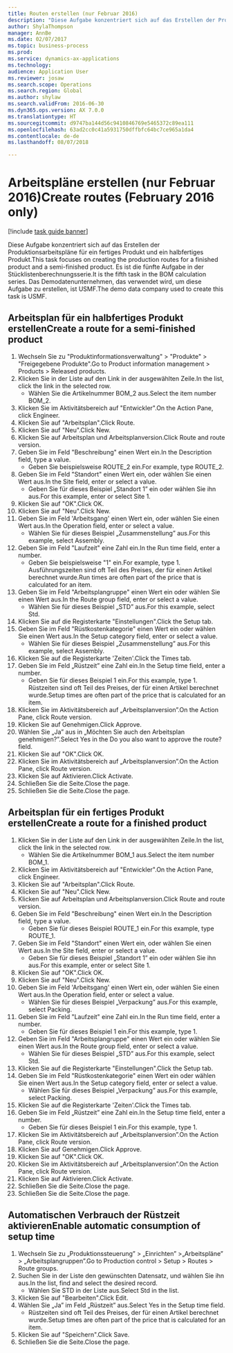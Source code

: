 ```yaml
--- 
title: Routen erstellen (nur Februar 2016)
description: "Diese Aufgabe konzentriert sich auf das Erstellen der Produktionsarbeitspläne für ein fertiges Produkt und ein halbfertiges Produkt."
author: ShylaThompson
manager: AnnBe
ms.date: 02/07/2017
ms.topic: business-process
ms.prod: 
ms.service: dynamics-ax-applications
ms.technology: 
audience: Application User
ms.reviewer: josaw
ms.search.scope: Operations
ms.search.region: Global
ms.author: shylaw
ms.search.validFrom: 2016-06-30
ms.dyn365.ops.version: AX 7.0.0
ms.translationtype: HT
ms.sourcegitcommit: d9747ba144d56c9410846769e5465372c89ea111
ms.openlocfilehash: 63ad2cc0c41a5931750dffbfc64bc7ce965a1da4
ms.contentlocale: de-de
ms.lasthandoff: 08/07/2018

---
```

# <a name="create-routes-february-2016-only"></a><span data-ttu-id="c5068-103">Arbeitspläne erstellen (nur Februar 2016)</span><span class="sxs-lookup"><span data-stu-id="c5068-103">Create routes (February 2016 only)</span></span>

[!include [task guide banner](../../includes/task-guide-banner.md)]

<span data-ttu-id="c5068-104">Diese Aufgabe konzentriert sich auf das Erstellen der Produktionsarbeitspläne für ein fertiges Produkt und ein halbfertiges Produkt.</span><span class="sxs-lookup"><span data-stu-id="c5068-104">This task focuses on creating the production routes for a finished product and a semi-finished product.</span></span> <span data-ttu-id="c5068-105">Es ist die fünfte Aufgabe in der Stücklistenberechnungsserie.</span><span class="sxs-lookup"><span data-stu-id="c5068-105">It is the fifth task in the BOM calculation series.</span></span> <span data-ttu-id="c5068-106">Das Demodatenunternehmen, das verwendet wird, um diese Aufgabe zu erstellen, ist USMF.</span><span class="sxs-lookup"><span data-stu-id="c5068-106">The demo data company used to create this task is USMF.</span></span>


## <a name="create-a-route-for-a-semi-finished-product"></a><span data-ttu-id="c5068-107">Arbeitsplan für ein halbfertiges Produkt erstellen</span><span class="sxs-lookup"><span data-stu-id="c5068-107">Create a route for a semi-finished product</span></span>
1. <span data-ttu-id="c5068-108">Wechseln Sie zu "Produktinformationsverwaltung" > "Produkte" > "Freigegebene Produkte".</span><span class="sxs-lookup"><span data-stu-id="c5068-108">Go to Product information management > Products > Released products.</span></span>
2. <span data-ttu-id="c5068-109">Klicken Sie in der Liste auf den Link in der ausgewählten Zeile.</span><span class="sxs-lookup"><span data-stu-id="c5068-109">In the list, click the link in the selected row.</span></span>
    * <span data-ttu-id="c5068-110">Wählen Sie die Artikelnummer BOM_2 aus.</span><span class="sxs-lookup"><span data-stu-id="c5068-110">Select the item number BOM_2.</span></span>  
3. <span data-ttu-id="c5068-111">Klicken Sie im Aktivitätsbereich auf "Entwickler".</span><span class="sxs-lookup"><span data-stu-id="c5068-111">On the Action Pane, click Engineer.</span></span>
4. <span data-ttu-id="c5068-112">Klicken Sie auf "Arbeitsplan".</span><span class="sxs-lookup"><span data-stu-id="c5068-112">Click Route.</span></span>
5. <span data-ttu-id="c5068-113">Klicken Sie auf "Neu".</span><span class="sxs-lookup"><span data-stu-id="c5068-113">Click New.</span></span>
6. <span data-ttu-id="c5068-114">Klicken Sie auf Arbeitsplan und Arbeitsplanversion.</span><span class="sxs-lookup"><span data-stu-id="c5068-114">Click Route and route version.</span></span>
7. <span data-ttu-id="c5068-115">Geben Sie im Feld "Beschreibung" einen Wert ein.</span><span class="sxs-lookup"><span data-stu-id="c5068-115">In the Description field, type a value.</span></span>
    * <span data-ttu-id="c5068-116">Geben Sie beispielsweise ROUTE_2 ein.</span><span class="sxs-lookup"><span data-stu-id="c5068-116">For example, type ROUTE_2.</span></span>  
8. <span data-ttu-id="c5068-117">Geben Sie im Feld "Standort" einen Wert ein, oder wählen Sie einen Wert aus.</span><span class="sxs-lookup"><span data-stu-id="c5068-117">In the Site field, enter or select a value.</span></span>
    * <span data-ttu-id="c5068-118">Geben Sie für dieses Beispiel „Standort 1” ein oder wählen Sie ihn aus.</span><span class="sxs-lookup"><span data-stu-id="c5068-118">For this example, enter or select Site 1.</span></span>  
9. <span data-ttu-id="c5068-119">Klicken Sie auf "OK".</span><span class="sxs-lookup"><span data-stu-id="c5068-119">Click OK.</span></span>
10. <span data-ttu-id="c5068-120">Klicken Sie auf "Neu".</span><span class="sxs-lookup"><span data-stu-id="c5068-120">Click New.</span></span>
11. <span data-ttu-id="c5068-121">Geben Sie im Feld 'Arbeitsgang' einen Wert ein, oder wählen Sie einen Wert aus.</span><span class="sxs-lookup"><span data-stu-id="c5068-121">In the Operation field, enter or select a value.</span></span>
    * <span data-ttu-id="c5068-122">Wählen Sie für dieses Beispiel „Zusammenstellung” aus.</span><span class="sxs-lookup"><span data-stu-id="c5068-122">For this example, select Assembly.</span></span>  
12. <span data-ttu-id="c5068-123">Geben Sie im Feld "Laufzeit" eine Zahl ein.</span><span class="sxs-lookup"><span data-stu-id="c5068-123">In the Run time field, enter a number.</span></span>
    * <span data-ttu-id="c5068-124">Geben Sie beispielsweise "1" ein.</span><span class="sxs-lookup"><span data-stu-id="c5068-124">For example, type 1.</span></span> <span data-ttu-id="c5068-125">Ausführungszeiten sind oft Teil des Preises, der für einen Artikel berechnet wurde.</span><span class="sxs-lookup"><span data-stu-id="c5068-125">Run times are often part of the price that is calculated for an item.</span></span>  
13. <span data-ttu-id="c5068-126">Geben Sie im Feld "Arbeitsplangruppe" einen Wert ein oder wählen Sie einen Wert aus.</span><span class="sxs-lookup"><span data-stu-id="c5068-126">In the Route group field, enter or select a value.</span></span>
    * <span data-ttu-id="c5068-127">Wählen Sie für dieses Beispiel „STD” aus.</span><span class="sxs-lookup"><span data-stu-id="c5068-127">For this example, select Std.</span></span>  
14. <span data-ttu-id="c5068-128">Klicken Sie auf die Registerkarte "Einstellungen".</span><span class="sxs-lookup"><span data-stu-id="c5068-128">Click the Setup tab.</span></span>
15. <span data-ttu-id="c5068-129">Geben Sie im Feld "Rüstkostenkategorie" einen Wert ein oder wählen Sie einen Wert aus.</span><span class="sxs-lookup"><span data-stu-id="c5068-129">In the Setup category field, enter or select a value.</span></span>
    * <span data-ttu-id="c5068-130">Wählen Sie für dieses Beispiel „Zusammenstellung” aus.</span><span class="sxs-lookup"><span data-stu-id="c5068-130">For this example, select Assembly.</span></span>  
16. <span data-ttu-id="c5068-131">Klicken Sie auf die Registerkarte 'Zeiten'.</span><span class="sxs-lookup"><span data-stu-id="c5068-131">Click the Times tab.</span></span>
17. <span data-ttu-id="c5068-132">Geben Sie im Feld „Rüstzeit” eine Zahl ein.</span><span class="sxs-lookup"><span data-stu-id="c5068-132">In the Setup time field, enter a number.</span></span>
    * <span data-ttu-id="c5068-133">Geben Sie für dieses Beispiel 1 ein.</span><span class="sxs-lookup"><span data-stu-id="c5068-133">For this example, type 1.</span></span> <span data-ttu-id="c5068-134">Rüstzeiten sind oft Teil des Preises, der für einen Artikel berechnet wurde.</span><span class="sxs-lookup"><span data-stu-id="c5068-134">Setup times are often part of the price that is calculated for an item.</span></span>  
18. <span data-ttu-id="c5068-135">Klicken Sie im Aktivitätsbereich auf „Arbeitsplanversion”.</span><span class="sxs-lookup"><span data-stu-id="c5068-135">On the Action Pane, click Route version.</span></span>
19. <span data-ttu-id="c5068-136">Klicken Sie auf Genehmigen.</span><span class="sxs-lookup"><span data-stu-id="c5068-136">Click Approve.</span></span>
20. <span data-ttu-id="c5068-137">Wählen Sie „Ja” aus in „Möchten Sie auch den Arbeitsplan genehmigen?”.</span><span class="sxs-lookup"><span data-stu-id="c5068-137">Select Yes in the Do you also want to approve the route? field.</span></span>
21. <span data-ttu-id="c5068-138">Klicken Sie auf "OK".</span><span class="sxs-lookup"><span data-stu-id="c5068-138">Click OK.</span></span>
22. <span data-ttu-id="c5068-139">Klicken Sie im Aktivitätsbereich auf „Arbeitsplanversion”.</span><span class="sxs-lookup"><span data-stu-id="c5068-139">On the Action Pane, click Route version.</span></span>
23. <span data-ttu-id="c5068-140">Klicken Sie auf Aktivieren.</span><span class="sxs-lookup"><span data-stu-id="c5068-140">Click Activate.</span></span>
24. <span data-ttu-id="c5068-141">Schließen Sie die Seite.</span><span class="sxs-lookup"><span data-stu-id="c5068-141">Close the page.</span></span>
25. <span data-ttu-id="c5068-142">Schließen Sie die Seite.</span><span class="sxs-lookup"><span data-stu-id="c5068-142">Close the page.</span></span>

## <a name="create-a-route-for-a-finished-product"></a><span data-ttu-id="c5068-143">Arbeitsplan für ein fertiges Produkt erstellen</span><span class="sxs-lookup"><span data-stu-id="c5068-143">Create a route for a finished product</span></span>
1. <span data-ttu-id="c5068-144">Klicken Sie in der Liste auf den Link in der ausgewählten Zeile.</span><span class="sxs-lookup"><span data-stu-id="c5068-144">In the list, click the link in the selected row.</span></span>
    * <span data-ttu-id="c5068-145">Wählen Sie die Artikelnummer BOM_1 aus.</span><span class="sxs-lookup"><span data-stu-id="c5068-145">Select the item number BOM_1.</span></span>  
2. <span data-ttu-id="c5068-146">Klicken Sie im Aktivitätsbereich auf "Entwickler".</span><span class="sxs-lookup"><span data-stu-id="c5068-146">On the Action Pane, click Engineer.</span></span>
3. <span data-ttu-id="c5068-147">Klicken Sie auf "Arbeitsplan".</span><span class="sxs-lookup"><span data-stu-id="c5068-147">Click Route.</span></span>
4. <span data-ttu-id="c5068-148">Klicken Sie auf "Neu".</span><span class="sxs-lookup"><span data-stu-id="c5068-148">Click New.</span></span>
5. <span data-ttu-id="c5068-149">Klicken Sie auf Arbeitsplan und Arbeitsplanversion.</span><span class="sxs-lookup"><span data-stu-id="c5068-149">Click Route and route version.</span></span>
6. <span data-ttu-id="c5068-150">Geben Sie im Feld "Beschreibung" einen Wert ein.</span><span class="sxs-lookup"><span data-stu-id="c5068-150">In the Description field, type a value.</span></span>
    * <span data-ttu-id="c5068-151">Geben Sie für dieses Beispiel ROUTE_1 ein.</span><span class="sxs-lookup"><span data-stu-id="c5068-151">For this example, type ROUTE_1.</span></span>  
7. <span data-ttu-id="c5068-152">Geben Sie im Feld "Standort" einen Wert ein, oder wählen Sie einen Wert aus.</span><span class="sxs-lookup"><span data-stu-id="c5068-152">In the Site field, enter or select a value.</span></span>
    * <span data-ttu-id="c5068-153">Geben Sie für dieses Beispiel „Standort 1” ein oder wählen Sie ihn aus.</span><span class="sxs-lookup"><span data-stu-id="c5068-153">For this example, enter or select Site 1.</span></span>  
8. <span data-ttu-id="c5068-154">Klicken Sie auf "OK".</span><span class="sxs-lookup"><span data-stu-id="c5068-154">Click OK.</span></span>
9. <span data-ttu-id="c5068-155">Klicken Sie auf "Neu".</span><span class="sxs-lookup"><span data-stu-id="c5068-155">Click New.</span></span>
10. <span data-ttu-id="c5068-156">Geben Sie im Feld 'Arbeitsgang' einen Wert ein, oder wählen Sie einen Wert aus.</span><span class="sxs-lookup"><span data-stu-id="c5068-156">In the Operation field, enter or select a value.</span></span>
    * <span data-ttu-id="c5068-157">Wählen Sie für dieses Beispiel „Verpackung” aus.</span><span class="sxs-lookup"><span data-stu-id="c5068-157">For this example, select Packing.</span></span>  
11. <span data-ttu-id="c5068-158">Geben Sie im Feld "Laufzeit" eine Zahl ein.</span><span class="sxs-lookup"><span data-stu-id="c5068-158">In the Run time field, enter a number.</span></span>
    * <span data-ttu-id="c5068-159">Geben Sie für dieses Beispiel 1 ein.</span><span class="sxs-lookup"><span data-stu-id="c5068-159">For this example, type 1.</span></span>  
12. <span data-ttu-id="c5068-160">Geben Sie im Feld "Arbeitsplangruppe" einen Wert ein oder wählen Sie einen Wert aus.</span><span class="sxs-lookup"><span data-stu-id="c5068-160">In the Route group field, enter or select a value.</span></span>
    * <span data-ttu-id="c5068-161">Wählen Sie für dieses Beispiel „STD” aus.</span><span class="sxs-lookup"><span data-stu-id="c5068-161">For this example, select Std.</span></span>  
13. <span data-ttu-id="c5068-162">Klicken Sie auf die Registerkarte "Einstellungen".</span><span class="sxs-lookup"><span data-stu-id="c5068-162">Click the Setup tab.</span></span>
14. <span data-ttu-id="c5068-163">Geben Sie im Feld "Rüstkostenkategorie" einen Wert ein oder wählen Sie einen Wert aus.</span><span class="sxs-lookup"><span data-stu-id="c5068-163">In the Setup category field, enter or select a value.</span></span>
    * <span data-ttu-id="c5068-164">Wählen Sie für dieses Beispiel „Verpackung” aus.</span><span class="sxs-lookup"><span data-stu-id="c5068-164">For this example, select Packing.</span></span>  
15. <span data-ttu-id="c5068-165">Klicken Sie auf die Registerkarte 'Zeiten'.</span><span class="sxs-lookup"><span data-stu-id="c5068-165">Click the Times tab.</span></span>
16. <span data-ttu-id="c5068-166">Geben Sie im Feld „Rüstzeit” eine Zahl ein.</span><span class="sxs-lookup"><span data-stu-id="c5068-166">In the Setup time field, enter a number.</span></span>
    * <span data-ttu-id="c5068-167">Geben Sie für dieses Beispiel 1 ein.</span><span class="sxs-lookup"><span data-stu-id="c5068-167">For this example, type 1.</span></span>  
17. <span data-ttu-id="c5068-168">Klicken Sie im Aktivitätsbereich auf „Arbeitsplanversion”.</span><span class="sxs-lookup"><span data-stu-id="c5068-168">On the Action Pane, click Route version.</span></span>
18. <span data-ttu-id="c5068-169">Klicken Sie auf Genehmigen.</span><span class="sxs-lookup"><span data-stu-id="c5068-169">Click Approve.</span></span>
19. <span data-ttu-id="c5068-170">Klicken Sie auf "OK".</span><span class="sxs-lookup"><span data-stu-id="c5068-170">Click OK.</span></span>
20. <span data-ttu-id="c5068-171">Klicken Sie im Aktivitätsbereich auf „Arbeitsplanversion”.</span><span class="sxs-lookup"><span data-stu-id="c5068-171">On the Action Pane, click Route version.</span></span>
21. <span data-ttu-id="c5068-172">Klicken Sie auf Aktivieren.</span><span class="sxs-lookup"><span data-stu-id="c5068-172">Click Activate.</span></span>
22. <span data-ttu-id="c5068-173">Schließen Sie die Seite.</span><span class="sxs-lookup"><span data-stu-id="c5068-173">Close the page.</span></span>
23. <span data-ttu-id="c5068-174">Schließen Sie die Seite.</span><span class="sxs-lookup"><span data-stu-id="c5068-174">Close the page.</span></span>

## <a name="enable-automatic-consumption-of-setup-time"></a><span data-ttu-id="c5068-175">Automatischen Verbrauch der Rüstzeit aktivieren</span><span class="sxs-lookup"><span data-stu-id="c5068-175">Enable automatic consumption of setup time</span></span>
1. <span data-ttu-id="c5068-176">Wechseln Sie zu „Produktionssteuerung” > „Einrichten”  >„Arbeitspläne” > „Arbeitsplangruppen”.</span><span class="sxs-lookup"><span data-stu-id="c5068-176">Go to Production control > Setup > Routes > Route groups.</span></span>
2. <span data-ttu-id="c5068-177">Suchen Sie in der Liste den gewünschten Datensatz, und wählen Sie ihn aus.</span><span class="sxs-lookup"><span data-stu-id="c5068-177">In the list, find and select the desired record.</span></span>
    * <span data-ttu-id="c5068-178">Wählen Sie STD in der Liste aus.</span><span class="sxs-lookup"><span data-stu-id="c5068-178">Select Std in the list.</span></span>  
3. <span data-ttu-id="c5068-179">Klicken Sie auf "Bearbeiten".</span><span class="sxs-lookup"><span data-stu-id="c5068-179">Click Edit.</span></span>
4. <span data-ttu-id="c5068-180">Wählen Sie „Ja” im Feld „Rüstzeit” aus.</span><span class="sxs-lookup"><span data-stu-id="c5068-180">Select Yes in the Setup time field.</span></span>
    * <span data-ttu-id="c5068-181">Rüstzeiten sind oft Teil des Preises, der für einen Artikel berechnet wurde.</span><span class="sxs-lookup"><span data-stu-id="c5068-181">Setup times are often part of the price that is calculated for an item.</span></span>  
5. <span data-ttu-id="c5068-182">Klicken Sie auf "Speichern".</span><span class="sxs-lookup"><span data-stu-id="c5068-182">Click Save.</span></span>
6. <span data-ttu-id="c5068-183">Schließen Sie die Seite.</span><span class="sxs-lookup"><span data-stu-id="c5068-183">Close the page.</span></span>


